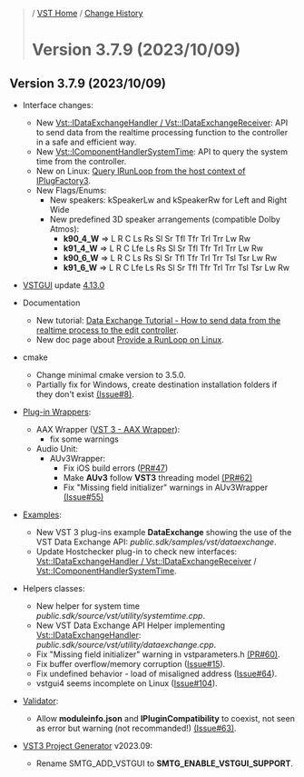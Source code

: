 >/ [VST Home](../) / [Change History](./Index.md)
>
># Version 3.7.9 (2023/10/09)

## Version 3.7.9 (2023/10/09)

- Interface changes:
  - New [Vst::IDataExchangeHandler / Vst::IDataExchangeReceiver](../Technical+Documentation/Data+Exchange/Index.md): API to send data from the realtime processing function to the controller in a safe and efficient way.
  - New [Vst::IComponentHandlerSystemTime](../Technical+Documentation/Change+History/3.7.9/IComponentHandlerSystemTime.md): API to query the system time from the controller.
  - New on Linux: [Query IRunLoop from the host context of IPlugFactory3](../Technical+Documentation/Provide+A+Runloop+On+Linux/Index.md).
  - New Flags/Enums:
    - New speakers: kSpeakerLw and kSpeakerRw for Left and Right Wide
    - New predefined 3D speaker arrangements (compatible Dolby Atmos):
      - **k90_4_W** => L R C Ls Rs Sl Sr Tfl Tfr Trl Trr Lw Rw
      - **k91_4_W** => L R C Lfe Ls Rs Sl Sr Tfl Tfr Trl Trr Lw Rw
      - **k90_6_W** => L R C Ls Rs Sl Sr Tfl Tfr Trl Trr Tsl Tsr Lw Rw
      - **k91_6_W** => L R C Lfe Ls Rs Sl Sr Tfl Tfr Trl Trr Tsl Tsr Lw Rw

- [VSTGUI](../What+is+the+VST+3+SDK/VSTGUI.md) update [4.13.0](https://github.com/steinbergmedia/vstgui/releases/tag/vstgui4_13_0)

- Documentation
  - New tutorial: [Data Exchange Tutorial - How to send data from the realtime process to the edit controller](../Tutorials/Data+Exchange.md).
  - New doc page about [Provide a RunLoop on Linux](../Technical+Documentation/Provide+A+Runloop+On+Linux/Index.md).

- cmake
  - Change minimal cmake version to 3.5.0.
  - Partially fix for Windows, create destination installation folders if they don't exist [(Issue#8)](https://github.com/steinbergmedia/vst3_cmake/issues/8).

- [Plug-in Wrappers](../What+is+the+VST+3+SDK/Wrappers/Index.md):
  - AAX Wrapper ([VST 3 - AAX Wrapper](../What+is+the+VST+3+SDK/Wrappers/AAX+Wrapper.md)):
    - fix some warnings
  - Audio Unit:
    - AUv3Wrapper:
      - Fix iOS build errors ([PR#47](https://github.com/steinbergmedia/vst3_public_sdk/pull/47))
      - Make **AUv3** follow **VST3** threading model [(PR#62)](https://github.com/steinbergmedia/vst3_public_sdk/pull/62)
      - Fix "Missing field initializer" warnings in AUv3Wrapper [(Issue#55)](https://github.com/steinbergmedia/vst3_public_sdk/pull/55/commits/e2765e6d4365f1e81e719eb19e3e2a786f4281c8)

- [Examples](../What+is+the+VST+3+SDK/Plug-in+Examples.md):
  - New VST 3 plug-ins example **DataExchange** showing the use of the VST Data Exchange API: *public.sdk/samples/vst/dataexchange*.
  - Update Hostchecker plug-in to check new interfaces: [Vst::IDataExchangeHandler / Vst::IDataExchangeReceiver](../Technical+Documentation/Data+Exchange/Index.md) / [Vst::IComponentHandlerSystemTime](../Technical+Documentation/Change+History/3.7.9/IComponentHandlerSystemTime.md).

- Helpers classes:
  - New helper for system time *public.sdk/source/vst/utility/systemtime.cpp*.
  - New VST Data Exchange API Helper implementing [Vst::IDataExchangeHandler](../Technical+Documentation/Data+Exchange/Index.md): *public.sdk/source/vst/utility/dataexchange.cpp*.
  - Fix "Missing field initializer" warning in vstparameters.h [(PR#60)](https://github.com/steinbergmedia/vst3_public_sdk/pull/60).
  - Fix buffer overflow/memory corruption ([Issue#15](https://github.com/steinbergmedia/vst3_pluginterfaces/issues/15)).
  - Fix undefined behavior - load of misaligned address ([Issue#64](https://github.com/steinbergmedia/vst3_pluginterfaces/issues/64)).
  - vstgui4 seems incomplete on Linux ([Issue#104](https://github.com/steinbergmedia/vst3sdk/issues/104)).

- [Validator](../What+is+the+VST+3+SDK/Index.md#validator-command-line):
  - Allow **moduleinfo.json** and **IPluginCompatibility** to coexist, not seen as error but warning (not recommanded!) [(Issue#63)](https://github.com/steinbergmedia/vst3_public_sdk/issues/63).

- [VST3 Project Generator](../What+is+the+VST+3+SDK/Project+Generator.md) v2023.09:
  - Rename SMTG_ADD_VSTGUI to **SMTG_ENABLE_VSTGUI_SUPPORT**.
  